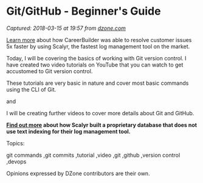 # Git/GitHub - Beginner's Guide

_Captured: 2018-03-15 at 19:57 from [dzone.com](https://dzone.com/articles/git-github-beginner-guide?edition=367199&utm_source=Daily%20Digest&utm_medium=email&utm_campaign=Daily%20Digest%202018-03-15)_

[Learn more](https://dzone.com/go?i=250324&u=http%3A%2F%2Fblog.scalyr.com%2F2017%2F08%2Fcareerbuilder-resolves-customer-issues-5x-faster-scalyr%2F) about how CareerBuilder was able to resolve customer issues 5x faster by using Scalyr, the fastest log management tool on the market.

Today, I will be covering the basics of working with Git version control. I have created two video tutorials on YouTube that you can watch to get accustomed to Git version control.

These tutorials are very basic in nature and cover most basic commands using the CLI of Git.

and

I will be creating further videos to cover more details about Git and GitHub.

**[Find out more](https://dzone.com/go?i=250325&u=http%3A%2F%2Fblog.scalyr.com%2F2014%2F05%2Fsearching-20-gbsec-systems-engineering-before-algorithms%2F) about how Scalyr built a proprietary database that does not use text indexing for their log management tool.**

Topics:

git commands ,git commits ,tutorial ,video ,git ,github ,version control ,devops

Opinions expressed by DZone contributors are their own.
